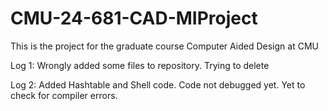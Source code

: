 # CMU-24-681-CAD-MIProject
This is the project for the graduate course Computer Aided Design at CMU

Log 1: Wrongly added some files to repository. Trying to delete

Log 2: Added Hashtable and Shell code. Code not debugged yet. Yet to check for compiler errors.
